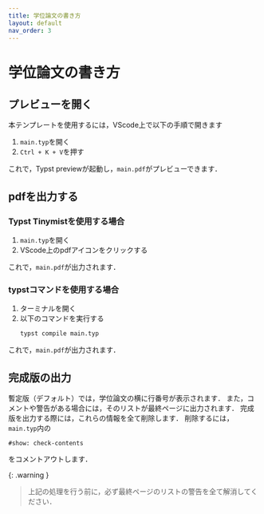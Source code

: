 ```yaml
---
title: 学位論文の書き方
layout: default
nav_order: 3
---
```


# 学位論文の書き方

## プレビューを開く

本テンプレートを使用するには，VScode上で以下の手順で開きます

1. `main.typ`を開く
1. `Ctrl + K + V`を押す

これで，Typst previewが起動し，`main.pdf`がプレビューできます．

## pdfを出力する

### Typst Tinymistを使用する場合

1. `main.typ`を開く
1. VScode上のpdfアイコンをクリックする

これで，`main.pdf`が出力されます．

### typstコマンドを使用する場合

1. ターミナルを開く
1. 以下のコマンドを実行する
    ```bash
    typst compile main.typ
    ```

これで，`main.pdf`が出力されます．

## 完成版の出力

暫定版（デフォルト）では，学位論文の横に行番号が表示されます．
また，コメントや警告がある場合には，そのリストが最終ページに出力されます．
完成版を出力する際には，これらの情報を全て削除します．
削除するには，`main.typ`内の
```
#show: check-contents
```
をコメントアウトします．


{: .warning }
> 上記の処理を行う前に，必ず最終ページのリストの警告を全て解消してください．

